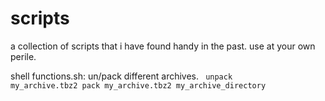 scripts
=======
a collection of scripts that i have found handy in the past. use at your own perile.

shell functions.sh:
  un/pack different archives. 
  <code> unpack my_archive.tbz2
  pack my_archive.tbz2 my_archive_directory </code>
